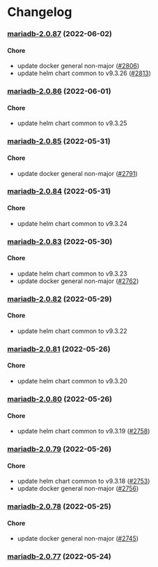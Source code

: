 # Changelog<br>


<a name="mariadb-2.0.87"></a>
### [mariadb-2.0.87](https://github.com/truecharts/apps/compare/mariadb-2.0.86...mariadb-2.0.87) (2022-06-02)

#### Chore

* update docker general non-major ([#2806](https://github.com/truecharts/apps/issues/2806))
* update helm chart common to v9.3.26 ([#2813](https://github.com/truecharts/apps/issues/2813))



<a name="mariadb-2.0.86"></a>
### [mariadb-2.0.86](https://github.com/truecharts/apps/compare/mariadb-2.0.85...mariadb-2.0.86) (2022-06-01)

#### Chore

* update helm chart common to v9.3.25



<a name="mariadb-2.0.85"></a>
### [mariadb-2.0.85](https://github.com/truecharts/apps/compare/mariadb-2.0.84...mariadb-2.0.85) (2022-05-31)

#### Chore

* update docker general non-major ([#2791](https://github.com/truecharts/apps/issues/2791))



<a name="mariadb-2.0.84"></a>
### [mariadb-2.0.84](https://github.com/truecharts/apps/compare/mariadb-2.0.83...mariadb-2.0.84) (2022-05-31)

#### Chore

* update helm chart common to v9.3.24



<a name="mariadb-2.0.83"></a>
### [mariadb-2.0.83](https://github.com/truecharts/apps/compare/mariadb-2.0.82...mariadb-2.0.83) (2022-05-30)

#### Chore

* update helm chart common to v9.3.23
* update docker general non-major ([#2762](https://github.com/truecharts/apps/issues/2762))



<a name="mariadb-2.0.82"></a>
### [mariadb-2.0.82](https://github.com/truecharts/apps/compare/mariadb-2.0.81...mariadb-2.0.82) (2022-05-29)

#### Chore

* update helm chart common to v9.3.22



<a name="mariadb-2.0.81"></a>
### [mariadb-2.0.81](https://github.com/truecharts/apps/compare/mariadb-2.0.80...mariadb-2.0.81) (2022-05-26)

#### Chore

* update helm chart common to v9.3.20



<a name="mariadb-2.0.80"></a>
### [mariadb-2.0.80](https://github.com/truecharts/apps/compare/mariadb-2.0.79...mariadb-2.0.80) (2022-05-26)

#### Chore

* update helm chart common to v9.3.19 ([#2758](https://github.com/truecharts/apps/issues/2758))



<a name="mariadb-2.0.79"></a>
### [mariadb-2.0.79](https://github.com/truecharts/apps/compare/mariadb-2.0.78...mariadb-2.0.79) (2022-05-26)

#### Chore

* update helm chart common to v9.3.18 ([#2753](https://github.com/truecharts/apps/issues/2753))
* update docker general non-major ([#2756](https://github.com/truecharts/apps/issues/2756))



<a name="mariadb-2.0.78"></a>
### [mariadb-2.0.78](https://github.com/truecharts/apps/compare/mariadb-2.0.77...mariadb-2.0.78) (2022-05-25)

#### Chore

* update docker general non-major ([#2745](https://github.com/truecharts/apps/issues/2745))



<a name="mariadb-2.0.77"></a>
### [mariadb-2.0.77](https://github.com/truecharts/apps/compare/mariadb-2.0.76...mariadb-2.0.77) (2022-05-24)

